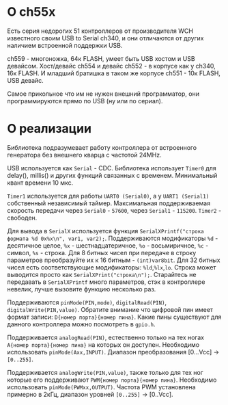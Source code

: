 # О ch55x

Есть серия недорогих 51 контроллеров от производителя WCH известного своим USB to Serial ch340, и они отличаются от других наличием встроенной поддержки USB. 

ch559 - многоножка, 64к FLASH, умеет быть USB хостом и USB девайсом. Хост/девайс ch554 и девайс ch552 - в корпусе как у ch340, 16к FLASH. И младший братишка в таком же корпусе ch551 - 10к FLASH, USB девайс.

Самое прикольное что им не нужен внешний программатор, они программируются прямо по USB (ну или по сериал).

# О реализации

Библиотека подразумевает работу контроллера от встроенного генератора без внешнего кварца с частотой 24MHz.

USB используется как `Serial` - CDC. Библиотека использует `Timer0` для delay(), millis() и других функций связанных с временем. Минимальный квант времени 10 мкс.

`Timer1` используется для работы `UART0 (Serial0)`, а у `UART1 (Serial1)` собственный независимый таймер. Максимальная поддерживаемая скорость передачи через `Serial0` - `57600`, через `Serial1` - `115200`. `Timer2` - свободен.

Для вывода в `SerialX` используется функция `SerialXPrintf("строка формата %d 0x%x\n", var1, var2);`. Поддерживаются модификаторы `%d` - десятичное целое, `%x` - шестнадцатеричное, `%o` - восьмиричное, `%c` - символ, `%s` - строка. Для 8 битных чисел при передаче в строку параметров преобразуйте их к 16 битным - `(int)var8bit`. Для 32 битных чисел есть соответствующие модификаторы: `%ld`,`%lx`,`lo`. Строка может выводится просто как `SerialXPrint("строка\n");`. Старайтесь не передавать в `SerialXPrintf` много параметров, стэк в контроллере невелик, лучше вызовите функцию несколько раз.

Поддерживаются `pinMode(PIN,mode)`, `digitalRead(PIN)`, `digitalWrite(PIN,value)`. Обратите внимание что цифровой пин имеет формат записи: `D{номер порта}{номер пина}`. Какие пины существуют для данного контроллера можно посмотреть в `gpio.h`.

Поддерживается `analogRead(PIN)`, естественно только на тех ногах `A{номер порта}{номер пина}` на которых он доступен. Необходимо использовать `pinMode(Axx,INPUT)`. Диапазон преобразования [0...Vcc] -> `[0..255]`.

Поддерживается `analogWrite(PIN,value)`, также только для тех ног которые его поддерживают `PWM{номер порта}{номер пина}`. Необходимо использовать `pinMode(PWMxx,OUTPUT)`. Частота PWM установлена примерно в 2кГц, диапазон уровней `[0..255]` -> [0..Vcc].

